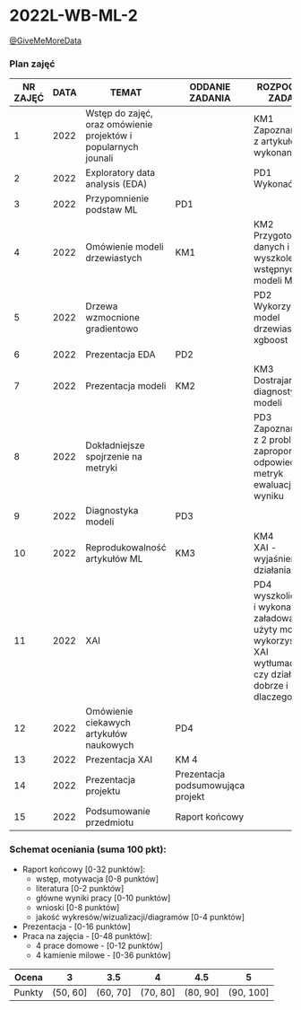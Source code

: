 # 2022L-WB-ML-2

[@GiveMeMoreData](https://github.com/GiveMeMoreData)


### Plan zajęć

<table>
<thead>
  <tr>
    <th>NR ZAJĘĆ</th>
    <th>DATA</th>
    <th>TEMAT</th>
    <th>ODDANIE ZADANIA<br></th>
    <th>ROZPOCZĘCIE ZADANIA</th>
    <th>PUNKTY</th>
  </tr>
</thead>
<tbody>
  <tr>
    <td>1</td>
    <td>2022</td>
    <td>Wstęp do zajęć, oraz omówienie projektów i popularnych jounali</td>
    <td></td>
    <td>KM1<br>Zapoznanie się z artykułem i wykonanie EDA </td>
    <td>6 pkt</td>
  </tr>
  <tr>
    <td>2</td>
    <td>2022</td>
    <td>Exploratory data analysis (EDA)</td>
    <td></td>
    <td>PD1<br>Wykonać EDA</td>
    <td>3 pkt</td>
  </tr>
  <tr>
    <td>3</td>
    <td>2022</td>
    <td>Przypomnienie podstaw ML</td>
    <td>PD1</td>
    <td></td>
    <td></td>
  </tr>
  <tr>
    <td>4</td>
    <td>2022</td>
    <td>Omówienie modeli drzewiastych</td>
    <td>KM1 </td>
    <td>KM2<br>Przygotowanie danych i wyszkolenie wstępnych modeli ML</td>
    <td>10 pkt</td>
  </tr>
  <tr>
    <td>5</td>
    <td>2022</td>
    <td>Drzewa wzmocnione gradientowo</td>
    <td></td>
    <td>PD2<br>Wykorzystać model drzewiasty i xgboost</td>
    <td>3 pkt</td>
  </tr>
  <tr>
    <td>6</td>
    <td>2022</td>
    <td>Prezentacja EDA</td>
    <td>PD2</td>
    <td></td>
    <td></td>
  </tr>
  <tr>
    <td>7</td>
    <td>2022</td>
    <td>Prezentacja modeli</td>
    <td>KM2</td>
    <td>KM3<br>Dostrajanie i diagnostyka modeli</td>
    <td>10 pkt</td>
  </tr>
  <tr>
    <td>8</td>
    <td>2022</td>
    <td>Dokładniejsze spojrzenie na metryki</td>
    <td></td>
    <td>PD3<br>Zapoznanie się z 2 problemami i zaproponowanie odpowiednich metryk ewaluacji wyniku </td>
    <td>3 pkt</td>
  </tr>
  <tr>
    <td>9</td>
    <td>2022</td>
    <td>Diagnostyka modeli</td>
    <td>PD3</td>
    <td></td>
    <td></td>
  </tr>
  <tr>
    <td>10</td>
    <td>2022</td>
    <td>Reprodukowalność artykułów ML</td>
    <td>KM3</td>
    <td>KM4<br>XAI - wyjaśnienie działania modeli</td>
    <td>10 pkt</td>
  </tr>
  <tr>
    <td>11</td>
    <td>2022</td>
    <td>XAI</td>
    <td></td>
    <td>PD4<br>wyszkolić model i wykonać XAI / załadować użyty model i wykorzystując XAI wytłumaczyć czy działa on dobrze i dlaczego </td>
    <td>3 pkt</td>
  </tr>
  <tr>
    <td>12</td>
    <td>2022</td>
    <td>Omówienie ciekawych artykułów naukowych </td>
    <td>PD4</td>
    <td></td>
    <td></td>
  </tr>
  <tr>
    <td>13</td>
    <td>2022</td>
    <td>Prezentacja XAI</td>
    <td>KM 4</td>
    <td></td>
    <td></td>
  </tr>
  <tr>
    <td>14</td>
    <td>2022</td>
    <td>Prezentacja projektu</td>
    <td>Prezentacja podsumowująca projekt</td>
    <td></td>
    <td></td>
  </tr>
  <tr>
    <td>15</td>
    <td>2022</td>
    <td>Podsumowanie przedmiotu</td>
    <td>Raport końcowy</td>
    <td></td>
    <td></td>
  </tr>
</tbody>
</table>
  
### Schemat oceniania (suma 100 pkt):
  
- Raport końcowy [0-32 punktów]:
  - wstęp, motywacja [0-8 punktów]
  - literatura [0-2 punktów]
  - główne wyniki pracy [0-10 punktów]
  - wnioski [0-8 punktów]  
  - jakość wykresów/wizualizacji/diagramów [0-4 punktów]
- Prezentacja - [0-16 punktów] 
- Praca na zajęcia - [0-48 punktów]: 
  - 4 prace domowe - [0-12 punktów]
  - 4 kamienie milowe - [0-36 punktów]

| Ocena |  3 | 3.5 | 4 | 4.5 | 5 |
  |:---:|:---:|:---:|:---:|:---:|:---:|
  | Punkty   | (50, 60] | (60, 70] | (70, 80] | (80, 90] | (90, 100] |
  